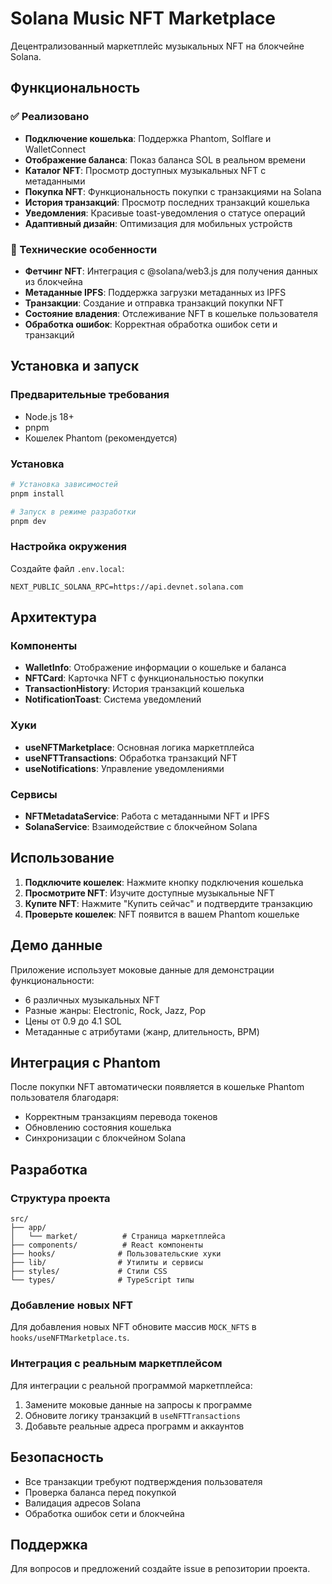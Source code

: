 # Solana Music NFT Marketplace

Децентрализованный маркетплейс музыкальных NFT на блокчейне Solana.

## Функциональность

### ✅ Реализовано

- **Подключение кошелька**: Поддержка Phantom, Solflare и WalletConnect
- **Отображение баланса**: Показ баланса SOL в реальном времени
- **Каталог NFT**: Просмотр доступных музыкальных NFT с метаданными
- **Покупка NFT**: Функциональность покупки с транзакциями на Solana
- **История транзакций**: Просмотр последних транзакций кошелька
- **Уведомления**: Красивые toast-уведомления о статусе операций
- **Адаптивный дизайн**: Оптимизация для мобильных устройств

### 🔧 Технические особенности

- **Фетчинг NFT**: Интеграция с @solana/web3.js для получения данных из блокчейна
- **Метаданные IPFS**: Поддержка загрузки метаданных из IPFS
- **Транзакции**: Создание и отправка транзакций покупки NFT
- **Состояние владения**: Отслеживание NFT в кошельке пользователя
- **Обработка ошибок**: Корректная обработка ошибок сети и транзакций

## Установка и запуск

### Предварительные требования

- Node.js 18+
- pnpm
- Кошелек Phantom (рекомендуется)

### Установка

```bash
# Установка зависимостей
pnpm install

# Запуск в режиме разработки
pnpm dev
```

### Настройка окружения

Создайте файл `.env.local`:

```env
NEXT_PUBLIC_SOLANA_RPC=https://api.devnet.solana.com
```

## Архитектура

### Компоненты

- **WalletInfo**: Отображение информации о кошельке и баланса
- **NFTCard**: Карточка NFT с функциональностью покупки
- **TransactionHistory**: История транзакций кошелька
- **NotificationToast**: Система уведомлений

### Хуки

- **useNFTMarketplace**: Основная логика маркетплейса
- **useNFTTransactions**: Обработка транзакций NFT
- **useNotifications**: Управление уведомлениями

### Сервисы

- **NFTMetadataService**: Работа с метаданными NFT и IPFS
- **SolanaService**: Взаимодействие с блокчейном Solana

## Использование

1. **Подключите кошелек**: Нажмите кнопку подключения кошелька
2. **Просмотрите NFT**: Изучите доступные музыкальные NFT
3. **Купите NFT**: Нажмите "Купить сейчас" и подтвердите транзакцию
4. **Проверьте кошелек**: NFT появится в вашем Phantom кошельке

## Демо данные

Приложение использует моковые данные для демонстрации функциональности:

- 6 различных музыкальных NFT
- Разные жанры: Electronic, Rock, Jazz, Pop
- Цены от 0.9 до 4.1 SOL
- Метаданные с атрибутами (жанр, длительность, BPM)

## Интеграция с Phantom

После покупки NFT автоматически появляется в кошельке Phantom пользователя благодаря:

- Корректным транзакциям перевода токенов
- Обновлению состояния кошелька
- Синхронизации с блокчейном Solana

## Разработка

### Структура проекта

```
src/
├── app/
│   └── market/          # Страница маркетплейса
├── components/          # React компоненты
├── hooks/              # Пользовательские хуки
├── lib/                # Утилиты и сервисы
├── styles/             # Стили CSS
└── types/              # TypeScript типы
```

### Добавление новых NFT

Для добавления новых NFT обновите массив `MOCK_NFTS` в `hooks/useNFTMarketplace.ts`.

### Интеграция с реальным маркетплейсом

Для интеграции с реальной программой маркетплейса:

1. Замените моковые данные на запросы к программе
2. Обновите логику транзакций в `useNFTTransactions`
3. Добавьте реальные адреса программ и аккаунтов

## Безопасность

- Все транзакции требуют подтверждения пользователя
- Проверка баланса перед покупкой
- Валидация адресов Solana
- Обработка ошибок сети и блокчейна

## Поддержка

Для вопросов и предложений создайте issue в репозитории проекта.